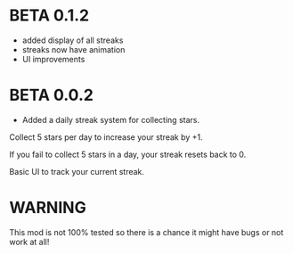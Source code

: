 # BETA 0.1.2
- added display of all streaks
- streaks now have animation
- UI improvements
# BETA 0.0.2
- Added a daily streak system for collecting stars.

Collect 5 stars per day to increase your streak by +1.

If you fail to collect 5 stars in a day, your streak resets back to 0.

Basic UI to track your current streak.

# WARNING
This mod is not 100% tested so there is a chance it might have bugs or not work at all!
